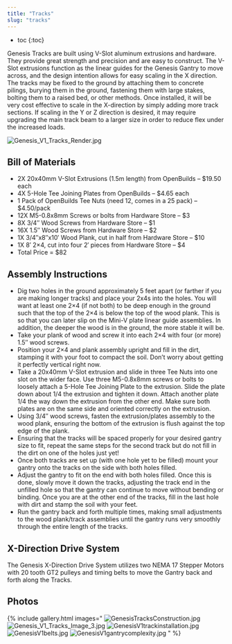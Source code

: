```yaml
---
title: "Tracks"
slug: "tracks"
---
```


* toc
{:toc}

Genesis Tracks are built using V-Slot aluminum extrusions and hardware. They provide great strength and precision and are easy to construct. The V-Slot extrusions function as the linear guides for the Genesis Gantry to move across, and the design intention allows for easy scaling in the X direction. The tracks may be fixed to the ground by attaching them to concrete pilings, burying them in the ground, fastening them with large stakes, bolting them to a raised bed, or other methods. Once installed, it will be very cost effective to scale in the X-direction by simply adding more track sections. If scaling in the Y or Z direction is desired, it may require upgrading the main track beam to a larger size in order to reduce flex under the increased loads.

![Genesis_V1_Tracks_Render.jpg](_images/Genesis_V1_Tracks_Render.jpg)

## Bill of Materials
  * 2X 20x40mm V-Slot Extrusions (1.5m length) from OpenBuilds – $19.50 each
  * 4X 5-Hole Tee Joining Plates from OpenBuilds – $4.65 each
  * 1 Pack of OpenBuilds Tee Nuts (need 12, comes in a 25 pack) – $4.50/pack
  * 12X M5-0.8x8mm Screws or bolts from Hardware Store – $3
  * 8X 3/4″ Wood Screws from Hardware Store – $1
  * 16X 1.5″ Wood Screws from Hardware Store – $2
  * 1X 3/4″x8″x10′ Wood Plank, cut in half from Hardware Store – $10
  * 1X 8′ 2×4, cut into four 2′ pieces from Hardware Store – $4
  * Total Price = $82

## Assembly Instructions
  * Dig two holes in the ground approximately 5 feet apart (or farther if you are making longer tracks) and place your 2x4s into the holes. You will want at least one 2×4 (if not both) to be deep enough in the ground such that the top of the 2×4 is below the top of the wood plank. This is so that you can later slip on the Mini-V plate linear guide assemblies. In addition, the deeper the wood is in the ground, the more stable it will be.
  * Take your plank of wood and screw it into each 2×4 with four (or more) 1.5″ wood screws.
  * Position your 2×4 and plank assembly upright and fill in the dirt, stamping it with your foot to compact the soil. Don’t worry about getting it perfectly vertical right now.
  * Take a 20x40mm V-Slot extrusion and slide in three Tee Nuts into one slot on the wider face. Use three M5-0.8x8mm screws or bolts to loosely attach a 5-Hole Tee Joining Plate to the extrusion. Slide the plate down about 1/4 the extrusion and tighten it down. Attach another plate 1/4 the way down the extrusion from the other end. Make sure both plates are on the same side and oriented correctly on the extrusion.
  * Using 3/4″ wood screws, fasten the extrusion/plates assembly to the wood plank, ensuring the bottom of the extrusion is flush against the top edge of the plank.
  * Ensuring that the tracks will be spaced properly for your desired gantry size to fit, repeat the same steps for the second track but do not fill in the dirt on one of the holes just yet!
  * Once both tracks are set up (with one hole yet to be filled) mount your gantry onto the tracks on the side with both holes filled.
  * Adjust the gantry to fit on the end with both holes filled. Once this is done, slowly move it down the tracks, adjusting the track end in the unfilled hole so that the gantry can continue to move without bending or binding. Once you are at the other end of the tracks, fill in the last hole with dirt and stamp the soil with your feet.
  * Run the gantry back and forth multiple times, making small adjustments to the wood plank/track assemblies until the gantry runs very smoothly through the entire length of the tracks.

## X-Direction Drive System
The Genesis X-Direction Drive System utilizes two NEMA 17 Stepper Motors with 20 tooth GT2 pulleys and timing belts to move the Gantry back and forth along the Tracks.

## Photos

{% include gallery.html images="
![GenesisTracksConstruction.jpg](_images/GenesisTracksConstruction.jpg)
![Genesis_V1_Tracks_Image_3.jpg](_images/Genesis_V1_Tracks_Image_3.jpg)
![GenesisV1trackinstallation.jpg](_images/GenesisV1trackinstallation.jpg)
![GenesisV1belts.jpg](_images/GenesisV1belts.jpg)
![GenesisV1gantrycomplexity.jpg](_images/GenesisV1gantrycomplexity.jpg)
" %}

